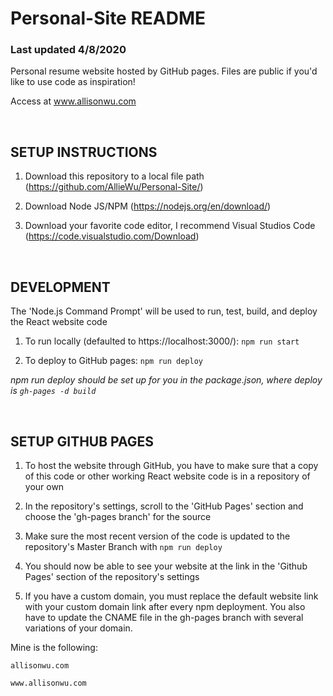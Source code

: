 # Personal-Site README
### Last updated 4/8/2020
Personal resume website hosted by GitHub pages.
Files are public if you'd like to use code as inspiration!

Access at www.allisonwu.com 

<br/>

## SETUP INSTRUCTIONS
1. Download this repository to a local file path (https://github.com/AllieWu/Personal-Site/)

2. Download Node JS/NPM (https://nodejs.org/en/download/)

3. Download your favorite code editor, I recommend Visual Studios Code (https://code.visualstudio.com/Download)

<br/>

## DEVELOPMENT
The 'Node.js Command Prompt' will be used to run, test, build, and deploy the React website code

1. To run locally (defaulted to https://localhost:3000/): ```npm run start``` 

2. To deploy to GitHub pages: ```npm run deploy```

*npm run deploy should be set up for you in the package.json, where deploy is ```gh-pages -d build```*

<br/>
  
## SETUP GITHUB PAGES 
1. To host the website through GitHub, you have to make sure that a copy of this code or other working React website code is in a repository of your own

2. In the repository's settings, scroll to the 'GitHub Pages' section and choose the 'gh-pages branch' for the source

3. Make sure the most recent version of the code is updated to the repository's Master Branch with ```npm run deploy```

4. You should now be able to see your website at the link in the 'Github Pages' section of the repository's settings

5. If you have a custom domain, you must replace the default website link with your custom domain link after every npm deployment. You also have to update the CNAME file in the gh-pages branch with several variations of your domain.

Mine is the following: 

```allisonwu.com ```

```www.allisonwu.com```


 
